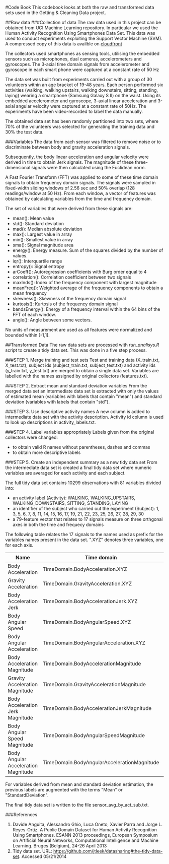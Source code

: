 #Code Book
This codebook looks at both the raw and transformed data sets used in the Getting & Cleaning Data project.

##Raw data 
###Collection of data
The raw data used in this project can be obtained from UCI Machine Learning repository. In particular we used the Human Activity Recognition Using Smartphones Data Set.  This data was used to conduct experiments exploiting the Support Vector Machine (SVM).  A compressed copy of this data is availble on [cloudfront](https://d396qusza40orc.cloudfront.net/getdata%2Fprojectfiles%2FUCI%20HAR%20Dataset.zip)

The collectors used smartphones as sensing tools, utilising the embedded sensors such as microphones, dual cameras, accelerometers and  gyroscopes.   The 3-axial time domain signals from accelerometer and gyroscope in each smart phone were captured at a constant rate of 50 Hz 

The data set was built from experiments carried out with a group of 30 volunteers within an age bracket of 19-48 years. Each person performed six activities (walking, walking upstairs, walking downstairs, sitting, standing, laying) wearing a smartphone (Samsung Galaxy S II) on the waist. Using its embedded accelerometer and gyroscope, 3-axial linear acceleration and 3-axial angular velocity were captured at a constant rate of 50Hz. The experiments have been video-recorded to label the data manually.

The obtained data set has been randomly partitioned into two sets, where 70% of the volunteers was selected for generating the training data and 30% the test data.


###Variables
The data from each sensor was filtered to remove noise or to discriminate between body and gravity acceleration signals. 

Subsequently, the body linear acceleration and angular velocity were derived in time to obtain Jerk signals.  The magnitude of these three-dimensional signals were then calculated using the Euclidean norm. 

A Fast Fourier Transform (FFT) was applied to some of these time domain signals to obtain frequency domain signals.
The signals were sampled in fixed-width sliding windows of 2.56 sec and 50% overlap (128 readings/window at 50 Hz). From each window, a vector of features was obtained by calculating variables from the time and frequency domain.

The set of variables that were derived from these signals are:
*	mean(): Mean value
*	std(): Standard deviation
*	mad(): Median absolute deviation
* max(): Largest value in array
*	min(): Smallest value in array
*	sma(): Signal magnitude area
*	energy(): Energy measure. Sum of the squares divided by the number of values.
*	iqr(): Interquartile range
*	entropy(): Signal entropy
*	arCoeff(): Autoregression coefficients with Burg order equal to 4
*	correlation(): Correlation coefficient between two signals
*	maxInds(): Index of the frequency component with largest magnitude
*	meanFreq(): Weighted average of the frequency components to obtain a mean frequency
*	skewness(): Skewness of the frequency domain signal
*	kurtosis(): Kurtosis of the frequency domain signal
*	bandsEnergy(): Energy of a frequency interval within the 64 bins of the FFT of each window.
*	angle(): Angle between some vectors.

No units of measurement are used as all features were normalized and bounded within [-1,1].


##Transformed Data
The raw data sets are processed with *run_analisys.R* script to create a tidy data set.  This was done in a five step process.

###STEP 1.  Merge training and test sets
Test and training data (X_train.txt, X_test.txt), subject ids (subject_train.txt, subject_test.txt) and activity ids (y_train.txt, y_test.txt) are merged to obtain a single data set. Variables are labelled with the names assigned by original collectors (features.txt).

###STEP 2.  Extract mean and standard deviation variables
From the merged data set an intermediate data set is extracted with only the values of estimated mean (variables with labels that contain "mean") and standard deviation (variables with labels that contain "std").

###STEP 3.  Use descriptive activity names
A new column is added to intermediate data set with the activity description. Activity id column is used to look up descriptions in activity_labels.txt.

###STEP 4.  Label variables appropriately
Labels given from the original collectors were changed:
*	to obtain valid R names without parentheses, dashes and commas
*	to obtain more descriptive labels

###STEP 5. Create an independent summary as a new tidy data set
From the intermediate data set is created a final tidy data set where numeric variables are averaged for each activity and each subject.

The full tidy data set contains 10299 observations with 81 variables divided into:
*	an activity label (Activity): WALKING, WALKING_UPSTAIRS, WALKING_DOWNSTAIRS, SITTING, STANDING, LAYING
*	an identifier of the subject who carried out the experiment (Subject): 1, 3, 5, 6, 7, 8, 11, 14, 15, 16, 17, 19, 21, 22, 23, 25, 26, 27, 28, 29, 30
*	a 79-feature vector that relates to 17 signals measure on three orthgonal axes in both the time and frequecy domains

The following table relates the 17 signals to the names used as prefix for the variables names present in the data set. ".XYZ" denotes three variables, one for each axis.

 Name |	Time domain	 | Frequency domain
---|---|---
Body Acceleration |	TimeDomain.BodyAcceleration.XYZ	 |FrequencyDomain.BodyAcceleration.XYZ 
Gravity Acceleration	| TimeDomain.GravityAcceleration.XYZ |             	
Body Acceleration Jerk	| TimeDomain.BodyAccelerationJerk.XYZ	| FrequencyDomain.BodyAccelerationJerk.XYZ |
Body Angular Speed	| TimeDomain.BodyAngularSpeed.XYZ	| FrequencyDomain.BodyAngularSpeed.XYZ 
Body Angular Acceleration |	TimeDomain.BodyAngularAcceleration.XYZ	 |           
Body Acceleration Magnitude |	TimeDomain.BodyAccelerationMagnitude	|FrequencyDomain.BodyAccelerationMagnitude |
Gravity Acceleration Magnitude |	TimeDomain.GravityAccelerationMagnitude	|  
Body Acceleration Jerk Magnitude |	TimeDomain.BodyAccelerationJerkMagnitude| FrequencyDomain.BodyAccelerationJerkMagnitude 
Body Angular Speed Magnitude |	TimeDomain.BodyAngularSpeedMagnitude |	FrequencyDomain.BodyAngularSpeedMagnitude 
Body Angular Acceleration Magnitude |	TimeDomain.BodyAngularAccelerationMagnitude | FrequencyDomain.BodyAngularAccelerationMagnitude 


For variables derived from mean and standard deviation estimation, the previous labels are augmented with the terms "Mean" or "StandardDeviation".


The final tidy data set is written to the file sensor_avg_by_act_sub.txt.


###References 
1.	Davide Anguita, Alessandro Ghio, Luca Oneto, Xavier Parra and Jorge L. Reyes-Ortiz. A Public Domain Dataset for Human Activity Recognition Using Smartphones. ESANN 2013 proceedings, European Symposium on Artificial Neural Networks, Computational Intelligence and Machine Learning. Bruges (Belgium), 24-26 April 2013
2.	Tidy data set. URL: https://github.com/jtleek/datasharing#the-tidy-data-set. Accessed 05/21/2014

